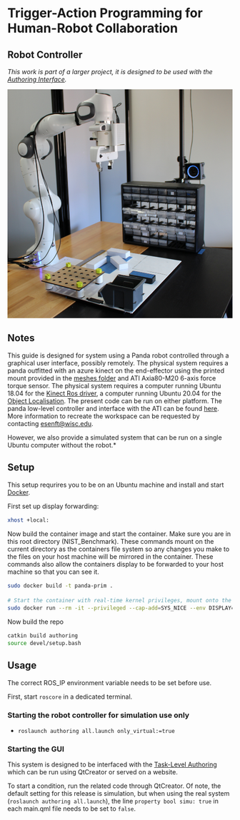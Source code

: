 Trigger-Action Programming for Human-Robot Collaboration
============================================
Robot Controller
----------------

*This work is part of a larger project, it is designed to be used with the
[Authoring Interface](https://github.com/emmanuel-senft/authoring-gui/tree/authoring-study).*

![Robot workspace](docs/workspace.jpg)

## Notes

This guide is designed for system using a Panda robot controlled through a graphical user interface, possibly remotely. The physical system requires a panda outfitted with an azure kinect on the end-effector using the printed mount provided in the [meshes folder](https://github.com/emmanuel-senft/authoring-ros/tree/study/meshes) and ATI Axia80-M20 6-axis force torque sensor. The physical system requires a computer running Ubuntu 18.04 for the [Kinect Ros driver](https://github.com/microsoft/Azure_Kinect_ROS_Driver), a computer running Ubuntu 20.04 for the [Object Localisation](https://github.com/kpwelsh/Mesh-Pose-Detector-ROS). The present code can be run on either platform. The panda low-level controller and interface with the ATI can be found [here](https://github.com/Wisc-HCI/panda-primitives-control). More information to recreate the workspace can be requested by contacting <esenft@wisc.edu>.

However, we also provide a simulated system that can be run on a single Ubuntu computer without the robot.*


## Setup
This setup requrires you to be on an Ubuntu machine and install and start [Docker](https://docs.docker.com/engine/install/ubuntu/).

First set up display forwarding:
```bash
xhost +local:
```
Now  build the container image and start the container. Make sure you are in this root directory (NIST_Benchmark). These commands mount on the current directory as the containers file system so any changes you make to the files on your host machine will be mirrored in the container. These commands also allow the containers display to be forwarded to your host machine so that you can see it.
```bash
sudo docker build -t panda-prim .

# Start the container with real-time kernel privileges, mount onto the current directory, and allow display forwarding. Container is removed once it exits.
sudo docker run --rm -it --privileged --cap-add=SYS_NICE --env DISPLAY=$DISPLAY -v /tmp/.X11-unix:/tmp/.X11-unix -v $(pwd):/workspace --net=host panda-prim
```

Now build the repo
```bash
catkin build authoring
source devel/setup.bash
```

## Usage
The correct ROS_IP environment variable needs to be set before use.

First, start `roscore` in a dedicated terminal.

### Starting the robot controller for simulation use only
- `roslaunch authoring all.launch only_virtual:=true`

### Starting the GUI

This system is designed to be interfaced with the [Task-Level Authoring](https://github.com/emmanuel-senft/authoring-gui/) which can be run using QtCreator or served on a website.

To start a condition, run the related code through QtCreator. Of note, the default setting for this release is simulation, but when using the real system (`roslaunch authoring all.launch`), the line `property bool simu: true` in each main.qml file needs to be set to `false`.